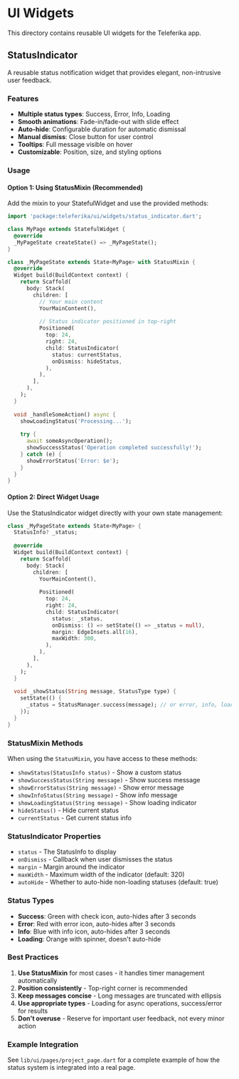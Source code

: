 # UI Widgets

This directory contains reusable UI widgets for the Teleferika app.

## StatusIndicator

A reusable status notification widget that provides elegant, non-intrusive user feedback.

### Features

- **Multiple status types**: Success, Error, Info, Loading
- **Smooth animations**: Fade-in/fade-out with slide effect
- **Auto-hide**: Configurable duration for automatic dismissal
- **Manual dismiss**: Close button for user control
- **Tooltips**: Full message visible on hover
- **Customizable**: Position, size, and styling options

### Usage

#### Option 1: Using StatusMixin (Recommended)

Add the mixin to your StatefulWidget and use the provided methods:

```dart
import 'package:teleferika/ui/widgets/status_indicator.dart';

class MyPage extends StatefulWidget {
  @override
  _MyPageState createState() => _MyPageState();
}

class _MyPageState extends State<MyPage> with StatusMixin {
  @override
  Widget build(BuildContext context) {
    return Scaffold(
      body: Stack(
        children: [
          // Your main content
          YourMainContent(),
          
          // Status indicator positioned in top-right
          Positioned(
            top: 24,
            right: 24,
            child: StatusIndicator(
              status: currentStatus,
              onDismiss: hideStatus,
            ),
          ),
        ],
      ),
    );
  }
  
  void _handleSomeAction() async {
    showLoadingStatus('Processing...');
    
    try {
      await someAsyncOperation();
      showSuccessStatus('Operation completed successfully!');
    } catch (e) {
      showErrorStatus('Error: $e');
    }
  }
}
```

#### Option 2: Direct Widget Usage

Use the StatusIndicator widget directly with your own state management:

```dart
class _MyPageState extends State<MyPage> {
  StatusInfo? _status;
  
  @override
  Widget build(BuildContext context) {
    return Scaffold(
      body: Stack(
        children: [
          YourMainContent(),
          
          Positioned(
            top: 24,
            right: 24,
            child: StatusIndicator(
              status: _status,
              onDismiss: () => setState(() => _status = null),
              margin: EdgeInsets.all(16),
              maxWidth: 300,
            ),
          ),
        ],
      ),
    );
  }
  
  void _showStatus(String message, StatusType type) {
    setState(() {
      _status = StatusManager.success(message); // or error, info, loading
    });
  }
}
```

### StatusMixin Methods

When using the `StatusMixin`, you have access to these methods:

- `showStatus(StatusInfo status)` - Show a custom status
- `showSuccessStatus(String message)` - Show success message
- `showErrorStatus(String message)` - Show error message
- `showInfoStatus(String message)` - Show info message
- `showLoadingStatus(String message)` - Show loading indicator
- `hideStatus()` - Hide current status
- `currentStatus` - Get current status info

### StatusIndicator Properties

- `status` - The StatusInfo to display
- `onDismiss` - Callback when user dismisses the status
- `margin` - Margin around the indicator
- `maxWidth` - Maximum width of the indicator (default: 320)
- `autoHide` - Whether to auto-hide non-loading statuses (default: true)

### Status Types

- **Success**: Green with check icon, auto-hides after 3 seconds
- **Error**: Red with error icon, auto-hides after 3 seconds
- **Info**: Blue with info icon, auto-hides after 3 seconds
- **Loading**: Orange with spinner, doesn't auto-hide

### Best Practices

1. **Use StatusMixin** for most cases - it handles timer management automatically
2. **Position consistently** - Top-right corner is recommended
3. **Keep messages concise** - Long messages are truncated with ellipsis
4. **Use appropriate types** - Loading for async operations, success/error for results
5. **Don't overuse** - Reserve for important user feedback, not every minor action

### Example Integration

See `lib/ui/pages/project_page.dart` for a complete example of how the status system is integrated
into a real page. 